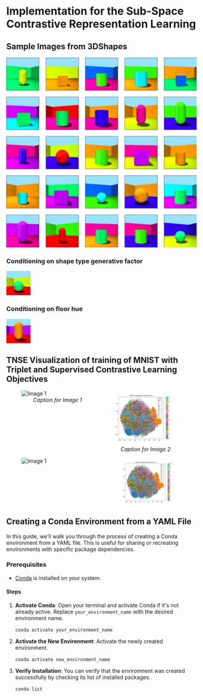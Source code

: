 # Implementation for the Sub-Space Contrastive Representation Learning 

## Sample Images from 3DShapes

![Alt Text](Figures/output_figure.png)

### Conditioning on  shape type generative factor

![Alt Text](Figures/output.gif)

### Conditioning on floor hue

![Alt Text](Figures/floor_hue.gif)

## TNSE Visualization of training of MNIST with Triplet and Supervised Contrastive Learning Objectives

<figure style="display: flex; flex-wrap: wrap; justify-content: space-between; align-items: flex-start;">
    <div style="width: 45%; box-sizing: border-box;">
        <img src="Figures/mnist_tripplet_animation_advanced.gif" alt="Image 1" style="width: 100%; max-width: 100%; height: auto;">
        <figcaption style="text-align: center; font-style: italic;">Caption for Image 1</figcaption>
    </div>
    <div style="width: 45%; box-sizing: border-box;">
        <img src="Figures/mnist_scl_animation.gif" alt="Image 2" style="width: 100%; max-width: 100%; height: auto;">
        <figcaption style="text-align: center; font-style: italic;">Caption for Image 2</figcaption>
    </div>
</figure>

<figure style="display: flex; justify-content: space-between;">
        <img src="Figures/mnist_tripplet_animation_advanced.gif" alt="Image 1" style="width: 40%; max-width: 100%; height: auto;">
        <!-- <figcaption style="width: 45%; text-align: center; font-style: italic;">Training for triplet loss for MNIST</figcaption> -->
        <img src="Figures/mnist_scl_animation.gif" alt="Image 2" style="width: 40%; max-width: 100%; height: auto;">
        <!-- <figcaption style="width: 45%; text-align: center; font-style: italic;">Training for Supervised Contrastive loss for MNIST</figcaption> -->
</figure>


## Creating a Conda Environment from a YAML File

In this guide, we'll walk you through the process of creating a Conda environment from a YAML file. This is useful for sharing or recreating environments with specific package dependencies.

### Prerequisites

- [Conda](https://docs.conda.io/en/latest/) is installed on your system.

#### Steps

1. **Activate Conda**: Open your terminal and activate Conda if it's not already active. Replace `your_environment_name` with the desired environment name.

   ```shell
   conda activate your_environment_name
   ```

2. **Activate the New Environment**: Activate the newly created environment.
    ```shell
    conda activate new_environment_name
    ```
3. **Verify Installation**: You can verify that the environment was created successfully by checking its list of installed packages.
    ```shell
    conda list
    ```